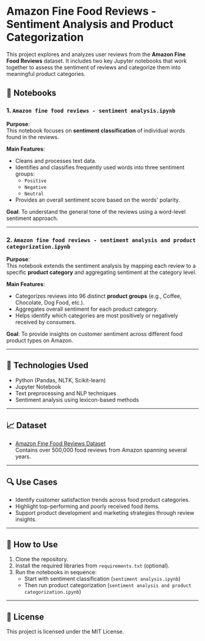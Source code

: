 # Amazon Fine Food Reviews - Sentiment Analysis and Product Categorization

This project explores and analyzes user reviews from the **Amazon Fine Food Reviews** dataset. It includes two key Jupyter notebooks that work together to assess the sentiment of reviews and categorize them into meaningful product categories.

## 📂 Notebooks

### 1. `Amazon fine food reviews - sentiment analysis.ipynb`

**Purpose**:  
This notebook focuses on **sentiment classification** of individual words found in the reviews.

**Main Features**:
- Cleans and processes text data.
- Identifies and classifies frequently used words into three sentiment groups:
  - `Positive`
  - `Negative`
  - `Neutral`
- Provides an overall sentiment score based on the words' polarity.

**Goal**: To understand the general tone of the reviews using a word-level sentiment approach.

---

### 2. `Amazon fine food reviews - sentiment analysis and product categorization.ipynb`

**Purpose**:  
This notebook extends the sentiment analysis by mapping each review to a specific **product category** and aggregating sentiment at the category level.

**Main Features**:
- Categorizes reviews into 96 distinct **product groups** (e.g., Coffee, Chocolate, Dog Food, etc.).
- Aggregates overall sentiment for each product category.
- Helps identify which categories are most positively or negatively received by consumers.

**Goal**: To provide insights on customer sentiment across different food product types on Amazon.

---

## 🔧 Technologies Used

- Python (Pandas, NLTK, Scikit-learn)
- Jupyter Notebook
- Text preprocessing and NLP techniques
- Sentiment analysis using lexicon-based methods

---

## 📈 Dataset

- [Amazon Fine Food Reviews Dataset](https://www.kaggle.com/snap/amazon-fine-food-reviews)  
  Contains over 500,000 food reviews from Amazon spanning several years.

---

## 🔍 Use Cases

- Identify customer satisfaction trends across food product categories.
- Highlight top-performing and poorly received food items.
- Support product development and marketing strategies through review insights.

---

## 📌 How to Use

1. Clone the repository.
2. Install the required libraries from `requirements.txt` (optional).
3. Run the notebooks in sequence:
   - Start with sentiment classification (`sentiment analysis.ipynb`)
   - Then run product categorization (`sentiment analysis and product categorization.ipynb`)

---

## 💬 License

This project is licensed under the MIT License.

